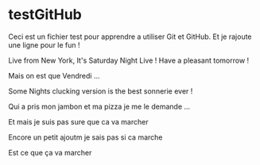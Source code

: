 # testGitHub
Ceci est un fichier test pour apprendre a utiliser Git et GitHub.
Et je rajoute une ligne pour le fun !

Live from New York, It's Saturday Night Live !
Have a pleasant tomorrow !

Mais on est que Vendredi ...


Some Nights clucking version is the best sonnerie ever !

Qui a pris mon jambon et ma pizza je me le demande ... 


Et mais je suis pas sure que ca va marcher


Encore un petit ajoutm je sais pas si ca marche


Est ce que ça va marcher 
